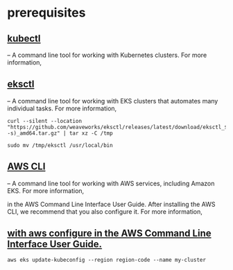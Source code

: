 # prerequisites

## [kubectl](https://kubernetes.io/docs/tasks/tools/)
– A command line tool for working with Kubernetes clusters. For more information, 


## [eksctl](https://eksctl.io/installation/) 
– A command line tool for working with EKS clusters that automates many individual tasks. For more information, 
```
curl --silent --location "https://github.com/weaveworks/eksctl/releases/latest/download/eksctl_$(uname -s)_amd64.tar.gz" | tar xz -C /tmp

sudo mv /tmp/eksctl /usr/local/bin
  ```
## [AWS CLI](https://docs.aws.amazon.com/cli/latest/userguide/cli-chap-install.html) 
– A command line tool for working with AWS services, including Amazon EKS. For more information,

in the AWS Command Line Interface User Guide. After installing the AWS CLI, we recommend that you also configure it. For more information,
## [with aws configure in the AWS Command Line Interface User Guide.](https://docs.aws.amazon.com/cli/latest/userguide/cli-configure-quickstart.html#cli-configure-quickstart-config) 

```
aws eks update-kubeconfig --region region-code --name my-cluster
```

